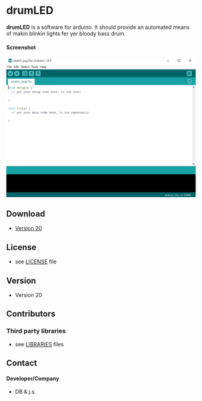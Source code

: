 drumLED
======
**drumLED** is a software for arduino. It should provide an automated means of
makin blinkin lights fer yer bloody bass drum.

#### Screenshot
![No screenshot](https://github.com/js0000/drumLED/blob/master/screenshot.png "no screenshot")

## Download
* [Version 20](https://github.com/js0000/drumLED/archive/master.zip)

## License 
* see [LICENSE](https://github.com/js0000/drumLED/blob/master/LICENSE) file

## Version 
* Version 20

## Contributors
### Third party libraries
* see [LIBRARIES](https://github.com/js0000/drumLED/blob/master/LIBRARIES.md) files

## Contact
#### Developer/Company

* DB & j.s.
